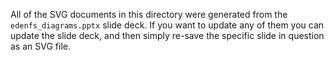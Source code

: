 All of the SVG documents in this directory were generated from the
`edenfs_diagrams.pptx` slide deck. If you want to update any of them you can
update the slide deck, and then simply re-save the specific slide in question as
an SVG file.
